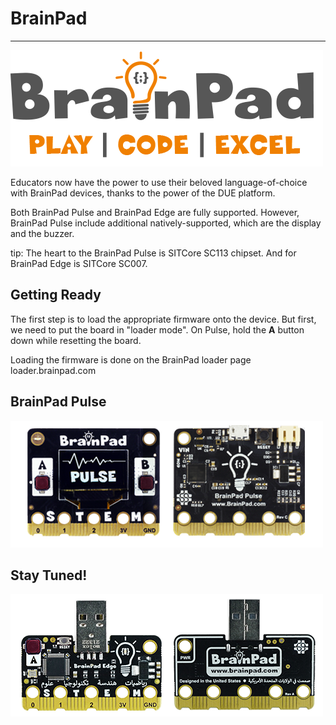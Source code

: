 # BrainPad

---
![BrainPad Logo](images/brainpad-logo.png) 


Educators now have the power to use their beloved language-of-choice with BrainPad devices, thanks to the power of the DUE platform.

Both BrainPad Pulse and BrainPad Edge are fully supported. However, BrainPad Pulse include additional natively-supported, which are the display and the buzzer.

tip: The heart to the BrainPad Pulse is SITCore SC113 chipset. And for BrainPad Edge is SITCore SC007.

## Getting Ready
The first step is to load the appropriate firmware onto the device. But first, we need to put the board in "loader mode". On Pulse, hold the **A** button down while resetting the board.  

Loading the firmware is done on the BrainPad loader page loader.brainpad.com

## BrainPad Pulse
![BrainPad Pulse](images/brainpad-pulse.png) 

## Stay Tuned!
![BrainPad Edge](images/brainpad-edge.png "gedfgsdfgsdfs") 

